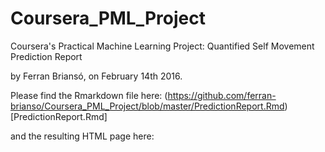 # Coursera_PML_Project
Coursera's Practical Machine Learning Project: Quantified Self Movement Prediction Report

by Ferran Briansó, on February 14th 2016.

Please find the Rmarkdown file here: (https://github.com/ferran-brianso/Coursera_PML_Project/blob/master/PredictionReport.Rmd)[PredictionReport.Rmd]

and the resulting HTML page here: 
